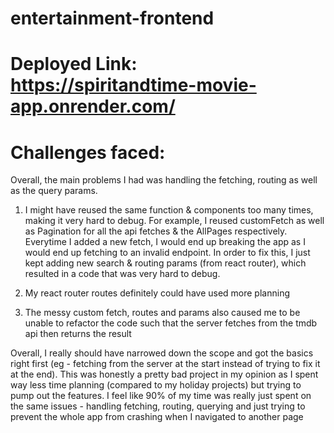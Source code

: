 # entertainment-frontend
# Deployed Link: https://spiritandtime-movie-app.onrender.com/

# Challenges faced:
Overall, the main problems I had was handling the fetching, routing as well as the query params.

1) I might have reused the same function & components too many times, making it very hard to debug. For example, I reused customFetch as well as Pagination for 
all the api fetches & the AllPages respectively. Everytime I added a new fetch, I would end up breaking the app as I would end up fetching to an invalid endpoint.
In order to fix this, I just kept adding new search & routing params (from react router), which resulted in a code that was very hard to debug.

2) My react router routes definitely could have used more planning 
3) The messy custom fetch, routes and params also caused me to be unable to refactor the code such that the server fetches from the tmdb api then returns the result


Overall, I really should have narrowed down the scope and got the basics right first (eg - fetching from the server at the start instead of trying to fix it at the end).
This was honestly a pretty bad project in my opinion as I spent way less time planning (compared to my holiday projects)
but trying to pump out the features. I feel like 90% of my time was really just spent on the same issues - handling fetching, routing, querying and just trying 
to prevent the whole app from crashing when I navigated to another page
